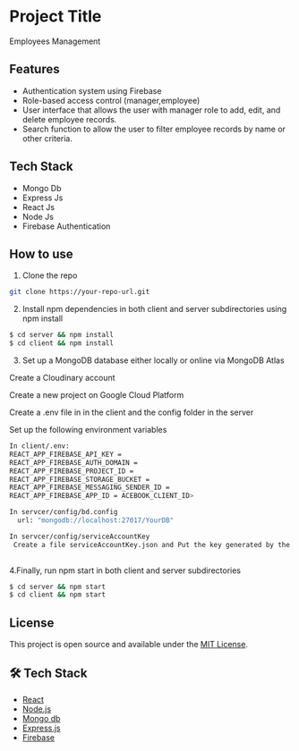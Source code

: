 # Project Title
Employees Management

## Features
- Authentication system using Firebase
- Role-based access control (manager,employee)
- User interface that allows the user with manager role to add, edit, and delete
   employee records.
- Search function to allow the user to filter employee records by name or other
  criteria.


## Tech Stack
- Mongo Db
- Express Js
- React Js 
- Node Js
- Firebase Authentication

    

## How to use
1. Clone the repo
``` bash
git clone https://your-repo-url.git
```

2. Install npm dependencies in both client and server subdirectories using npm install
``` bash
$ cd server && npm install
$ cd client && npm install
```
3. Set up a MongoDB database either locally or online via MongoDB Atlas

Create a Cloudinary account

Create a new project on Google Cloud Platform

Create a .env file in in the client  and the config folder in the server 

Set up the following environment variables
``` bash
In client/.env:
REACT_APP_FIREBASE_API_KEY = 
REACT_APP_FIREBASE_AUTH_DOMAIN = 
REACT_APP_FIREBASE_PROJECT_ID = 
REACT_APP_FIREBASE_STORAGE_BUCKET = 
REACT_APP_FIREBASE_MESSAGING_SENDER_ID = 
REACT_APP_FIREBASE_APP_ID = ACEBOOK_CLIENT_ID>

In servcer/config/bd.config
  url: "mongodb://localhost:27017/YourDB"

In servcer/config/serviceAccountKey
 Create a file serviceAccountKey.json and Put the key generated by the admin sdk firebase 
 
```
4.Finally, run npm start in both client and server subdirectories
``` bash
$ cd server && npm start
$ cd client && npm start
```


## License
This project is open source and available under the [MIT License](LICENSE).

  
## 🛠️ Tech Stack
- [React](https://reactjs.org/)
- [Node.js](https://nodejs.org/)
- [Mongo db](https://www.mongodb.com//)
- [Express.js](https://expressjs.com//)
- [Firebase](https://firebase.google.com/)
    
